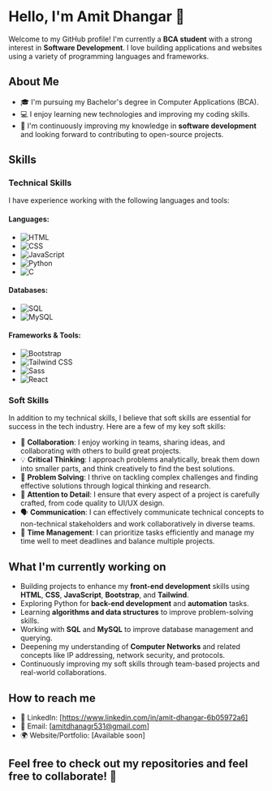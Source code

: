 # Hello, I'm Amit Dhangar 👋

Welcome to my GitHub profile! I'm currently a **BCA student** with a strong interest in **Software Development**. I love building applications and websites using a variety of programming languages and frameworks.

## About Me

- 🎓 I'm pursuing my Bachelor's degree in Computer Applications (BCA).
- 💻 I enjoy learning new technologies and improving my coding skills.
- 🌱 I'm continuously improving my knowledge in **software development** and looking forward to contributing to open-source projects.
  
## Skills

### Technical Skills

I have experience working with the following languages and tools:

#### Languages:
- ![HTML](https://img.shields.io/badge/HTML5-%23E34F26.svg?style=flat&logo=html5&logoColor=white)  
- ![CSS](https://img.shields.io/badge/CSS3-%231572B6.svg?style=flat&logo=css3&logoColor=white)  
- ![JavaScript](https://img.shields.io/badge/JavaScript-%23F7DF1E.svg?style=flat&logo=javascript&logoColor=black)  
- ![Python](https://img.shields.io/badge/Python-%233776AB.svg?style=flat&logo=python&logoColor=white)  
- ![C](https://img.shields.io/badge/C-%2300599C.svg?style=flat&logo=c&logoColor=white)

#### Databases:
- ![SQL](https://img.shields.io/badge/SQL-%23007BFF.svg?style=flat&logo=postgresql&logoColor=white)
- ![MySQL](https://img.shields.io/badge/MySQL-%2300f.svg?style=flat&logo=mysql&logoColor=white)

#### Frameworks & Tools:
- ![Bootstrap](https://img.shields.io/badge/Bootstrap-%238B5D97.svg?style=flat&logo=bootstrap&logoColor=white)  
- ![Tailwind CSS](https://img.shields.io/badge/Tailwind_CSS-%2338B2AC.svg?style=flat&logo=tailwind-css&logoColor=white)  
- ![Sass](https://img.shields.io/badge/Sass-%23C69B7B.svg?style=flat&logo=sass&logoColor=white)
- ![React](https://img.shields.io/badge/React-%2361DAFB.svg?style=flat&logo=react&logoColor=black)

### Soft Skills

In addition to my technical skills, I believe that soft skills are essential for success in the tech industry. Here are a few of my key soft skills:

- 🤝 **Collaboration**: I enjoy working in teams, sharing ideas, and collaborating with others to build great projects.
- 💡 **Critical Thinking**: I approach problems analytically, break them down into smaller parts, and think creatively to find the best solutions.
- 🧩 **Problem Solving**: I thrive on tackling complex challenges and finding effective solutions through logical thinking and research.
- 🎯 **Attention to Detail**: I ensure that every aspect of a project is carefully crafted, from code quality to UI/UX design.
- 🗣 **Communication**: I can effectively communicate technical concepts to non-technical stakeholders and work collaboratively in diverse teams.
- 📅 **Time Management**: I can prioritize tasks efficiently and manage my time well to meet deadlines and balance multiple projects.

## What I'm currently working on

- Building projects to enhance my **front-end development** skills using **HTML**, **CSS**, **JavaScript**, **Bootstrap**, and **Tailwind**.
- Exploring Python for **back-end development** and **automation** tasks.
- Learning **algorithms and data structures** to improve problem-solving skills.
- Working with **SQL** and **MySQL** to improve database management and querying.
- Deepening my understanding of **Computer Networks** and related concepts like IP addressing, network security, and protocols.
- Continuously improving my soft skills through team-based projects and real-world collaborations.

## How to reach me

- 💼 LinkedIn: [https://www.linkedin.com/in/amit-dhangar-6b05972a6]
- 📧 Email: [amitdhanagr531@gmail.com]
- 🌍 Website/Portfolio: [Available soon]

## Feel free to check out my repositories and feel free to collaborate! 🚀

